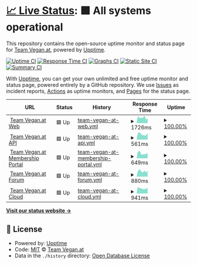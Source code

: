 # [📈 Live Status](https://Team-Vegan-at.github.io/upptime): <!--live status--> **🟩 All systems operational**

This repository contains the open-source uptime monitor and status page for [Team Vegan.at](https://Team-Vegan-at.github.io/upptime), powered by [Upptime](https://github.com/upptime/upptime).

[![Uptime CI](https://github.com/koj-co/upptime/workflows/Uptime%20CI/badge.svg)](https://github.com/koj-co/upptime/actions?query=workflow%3A%22Uptime+CI%22)
[![Response Time CI](https://github.com/koj-co/upptime/workflows/Response%20Time%20CI/badge.svg)](https://github.com/koj-co/upptime/actions?query=workflow%3A%22Response+Time+CI%22)
[![Graphs CI](https://github.com/koj-co/upptime/workflows/Graphs%20CI/badge.svg)](https://github.com/koj-co/upptime/actions?query=workflow%3A%22Graphs+CI%22)
[![Static Site CI](https://github.com/koj-co/upptime/workflows/Static%20Site%20CI/badge.svg)](https://github.com/koj-co/upptime/actions?query=workflow%3A%22Static+Site+CI%22)
[![Summary CI](https://github.com/koj-co/upptime/workflows/Summary%20CI/badge.svg)](https://github.com/koj-co/upptime/actions?query=workflow%3A%22Summary+CI%22)

With [Upptime](https://upptime.js.org), you can get your own unlimited and free uptime monitor and status page, powered entirely by a GitHub repository. We use [Issues](https://github.com/Team-Vegan-at/upptime/issues) as incident reports, [Actions](https://github.com/Team-Vegan-at/upptime/actions) as uptime monitors, and [Pages](https://Team-Vegan-at.github.io/upptime) for the status page.

<!--start: status pages-->
<!-- This summary is generated by Upptime (https://github.com/upptime/upptime) -->
<!-- Do not edit this manually, your changes will be overwritten -->
<!-- prettier-ignore -->
| URL | Status | History | Response Time | Uptime |
| --- | ------ | ------- | ------------- | ------ |
| <img alt="" src="https://icons.duckduckgo.com/ip3/www.teamvegan.at.ico" height="13"> [Team Vegan.at Web](https://www.teamvegan.at) | 🟩 Up | [team-vegan-at-web.yml](https://github.com/Team-Vegan-at/upptime/commits/HEAD/history/team-vegan-at-web.yml) | <details><summary><img alt="Response time graph" src="./graphs/team-vegan-at-web/response-time-week.png" height="20"> 1726ms</summary><br><a href="https://status.teamvegan.at/history/team-vegan-at-web"><img alt="Response time 2227" src="https://img.shields.io/endpoint?url=https%3A%2F%2Fraw.githubusercontent.com%2FTeam-Vegan-at%2Fupptime%2FHEAD%2Fapi%2Fteam-vegan-at-web%2Fresponse-time.json"></a><br><a href="https://status.teamvegan.at/history/team-vegan-at-web"><img alt="24-hour response time 1592" src="https://img.shields.io/endpoint?url=https%3A%2F%2Fraw.githubusercontent.com%2FTeam-Vegan-at%2Fupptime%2FHEAD%2Fapi%2Fteam-vegan-at-web%2Fresponse-time-day.json"></a><br><a href="https://status.teamvegan.at/history/team-vegan-at-web"><img alt="7-day response time 1726" src="https://img.shields.io/endpoint?url=https%3A%2F%2Fraw.githubusercontent.com%2FTeam-Vegan-at%2Fupptime%2FHEAD%2Fapi%2Fteam-vegan-at-web%2Fresponse-time-week.json"></a><br><a href="https://status.teamvegan.at/history/team-vegan-at-web"><img alt="30-day response time 1653" src="https://img.shields.io/endpoint?url=https%3A%2F%2Fraw.githubusercontent.com%2FTeam-Vegan-at%2Fupptime%2FHEAD%2Fapi%2Fteam-vegan-at-web%2Fresponse-time-month.json"></a><br><a href="https://status.teamvegan.at/history/team-vegan-at-web"><img alt="1-year response time 2226" src="https://img.shields.io/endpoint?url=https%3A%2F%2Fraw.githubusercontent.com%2FTeam-Vegan-at%2Fupptime%2FHEAD%2Fapi%2Fteam-vegan-at-web%2Fresponse-time-year.json"></a></details> | <details><summary><a href="https://status.teamvegan.at/history/team-vegan-at-web">100.00%</a></summary><a href="https://status.teamvegan.at/history/team-vegan-at-web"><img alt="All-time uptime 99.40%" src="https://img.shields.io/endpoint?url=https%3A%2F%2Fraw.githubusercontent.com%2FTeam-Vegan-at%2Fupptime%2FHEAD%2Fapi%2Fteam-vegan-at-web%2Fuptime.json"></a><br><a href="https://status.teamvegan.at/history/team-vegan-at-web"><img alt="24-hour uptime 100.00%" src="https://img.shields.io/endpoint?url=https%3A%2F%2Fraw.githubusercontent.com%2FTeam-Vegan-at%2Fupptime%2FHEAD%2Fapi%2Fteam-vegan-at-web%2Fuptime-day.json"></a><br><a href="https://status.teamvegan.at/history/team-vegan-at-web"><img alt="7-day uptime 100.00%" src="https://img.shields.io/endpoint?url=https%3A%2F%2Fraw.githubusercontent.com%2FTeam-Vegan-at%2Fupptime%2FHEAD%2Fapi%2Fteam-vegan-at-web%2Fuptime-week.json"></a><br><a href="https://status.teamvegan.at/history/team-vegan-at-web"><img alt="30-day uptime 100.00%" src="https://img.shields.io/endpoint?url=https%3A%2F%2Fraw.githubusercontent.com%2FTeam-Vegan-at%2Fupptime%2FHEAD%2Fapi%2Fteam-vegan-at-web%2Fuptime-month.json"></a><br><a href="https://status.teamvegan.at/history/team-vegan-at-web"><img alt="1-year uptime 99.10%" src="https://img.shields.io/endpoint?url=https%3A%2F%2Fraw.githubusercontent.com%2FTeam-Vegan-at%2Fupptime%2FHEAD%2Fapi%2Fteam-vegan-at-web%2Fuptime-year.json"></a></details>
| <img alt="" src="https://icons.duckduckgo.com/ip3/api.teamvegan.at.ico" height="13"> [Team Vegan.at API](https://api.teamvegan.at/ping) | 🟩 Up | [team-vegan-at-api.yml](https://github.com/Team-Vegan-at/upptime/commits/HEAD/history/team-vegan-at-api.yml) | <details><summary><img alt="Response time graph" src="./graphs/team-vegan-at-api/response-time-week.png" height="20"> 561ms</summary><br><a href="https://status.teamvegan.at/history/team-vegan-at-api"><img alt="Response time 2312" src="https://img.shields.io/endpoint?url=https%3A%2F%2Fraw.githubusercontent.com%2FTeam-Vegan-at%2Fupptime%2FHEAD%2Fapi%2Fteam-vegan-at-api%2Fresponse-time.json"></a><br><a href="https://status.teamvegan.at/history/team-vegan-at-api"><img alt="24-hour response time 500" src="https://img.shields.io/endpoint?url=https%3A%2F%2Fraw.githubusercontent.com%2FTeam-Vegan-at%2Fupptime%2FHEAD%2Fapi%2Fteam-vegan-at-api%2Fresponse-time-day.json"></a><br><a href="https://status.teamvegan.at/history/team-vegan-at-api"><img alt="7-day response time 561" src="https://img.shields.io/endpoint?url=https%3A%2F%2Fraw.githubusercontent.com%2FTeam-Vegan-at%2Fupptime%2FHEAD%2Fapi%2Fteam-vegan-at-api%2Fresponse-time-week.json"></a><br><a href="https://status.teamvegan.at/history/team-vegan-at-api"><img alt="30-day response time 634" src="https://img.shields.io/endpoint?url=https%3A%2F%2Fraw.githubusercontent.com%2FTeam-Vegan-at%2Fupptime%2FHEAD%2Fapi%2Fteam-vegan-at-api%2Fresponse-time-month.json"></a><br><a href="https://status.teamvegan.at/history/team-vegan-at-api"><img alt="1-year response time 1706" src="https://img.shields.io/endpoint?url=https%3A%2F%2Fraw.githubusercontent.com%2FTeam-Vegan-at%2Fupptime%2FHEAD%2Fapi%2Fteam-vegan-at-api%2Fresponse-time-year.json"></a></details> | <details><summary><a href="https://status.teamvegan.at/history/team-vegan-at-api">100.00%</a></summary><a href="https://status.teamvegan.at/history/team-vegan-at-api"><img alt="All-time uptime 99.54%" src="https://img.shields.io/endpoint?url=https%3A%2F%2Fraw.githubusercontent.com%2FTeam-Vegan-at%2Fupptime%2FHEAD%2Fapi%2Fteam-vegan-at-api%2Fuptime.json"></a><br><a href="https://status.teamvegan.at/history/team-vegan-at-api"><img alt="24-hour uptime 100.00%" src="https://img.shields.io/endpoint?url=https%3A%2F%2Fraw.githubusercontent.com%2FTeam-Vegan-at%2Fupptime%2FHEAD%2Fapi%2Fteam-vegan-at-api%2Fuptime-day.json"></a><br><a href="https://status.teamvegan.at/history/team-vegan-at-api"><img alt="7-day uptime 100.00%" src="https://img.shields.io/endpoint?url=https%3A%2F%2Fraw.githubusercontent.com%2FTeam-Vegan-at%2Fupptime%2FHEAD%2Fapi%2Fteam-vegan-at-api%2Fuptime-week.json"></a><br><a href="https://status.teamvegan.at/history/team-vegan-at-api"><img alt="30-day uptime 100.00%" src="https://img.shields.io/endpoint?url=https%3A%2F%2Fraw.githubusercontent.com%2FTeam-Vegan-at%2Fupptime%2FHEAD%2Fapi%2Fteam-vegan-at-api%2Fuptime-month.json"></a><br><a href="https://status.teamvegan.at/history/team-vegan-at-api"><img alt="1-year uptime 98.08%" src="https://img.shields.io/endpoint?url=https%3A%2F%2Fraw.githubusercontent.com%2FTeam-Vegan-at%2Fupptime%2FHEAD%2Fapi%2Fteam-vegan-at-api%2Fuptime-year.json"></a></details>
| <img alt="" src="https://icons.duckduckgo.com/ip3/mitgliedschaft.teamvegan.at.ico" height="13"> [Team Vegan.at Membership Portal](https://mitgliedschaft.teamvegan.at) | 🟩 Up | [team-vegan-at-membership-portal.yml](https://github.com/Team-Vegan-at/upptime/commits/HEAD/history/team-vegan-at-membership-portal.yml) | <details><summary><img alt="Response time graph" src="./graphs/team-vegan-at-membership-portal/response-time-week.png" height="20"> 649ms</summary><br><a href="https://status.teamvegan.at/history/team-vegan-at-membership-portal"><img alt="Response time 1518" src="https://img.shields.io/endpoint?url=https%3A%2F%2Fraw.githubusercontent.com%2FTeam-Vegan-at%2Fupptime%2FHEAD%2Fapi%2Fteam-vegan-at-membership-portal%2Fresponse-time.json"></a><br><a href="https://status.teamvegan.at/history/team-vegan-at-membership-portal"><img alt="24-hour response time 1491" src="https://img.shields.io/endpoint?url=https%3A%2F%2Fraw.githubusercontent.com%2FTeam-Vegan-at%2Fupptime%2FHEAD%2Fapi%2Fteam-vegan-at-membership-portal%2Fresponse-time-day.json"></a><br><a href="https://status.teamvegan.at/history/team-vegan-at-membership-portal"><img alt="7-day response time 649" src="https://img.shields.io/endpoint?url=https%3A%2F%2Fraw.githubusercontent.com%2FTeam-Vegan-at%2Fupptime%2FHEAD%2Fapi%2Fteam-vegan-at-membership-portal%2Fresponse-time-week.json"></a><br><a href="https://status.teamvegan.at/history/team-vegan-at-membership-portal"><img alt="30-day response time 560" src="https://img.shields.io/endpoint?url=https%3A%2F%2Fraw.githubusercontent.com%2FTeam-Vegan-at%2Fupptime%2FHEAD%2Fapi%2Fteam-vegan-at-membership-portal%2Fresponse-time-month.json"></a><br><a href="https://status.teamvegan.at/history/team-vegan-at-membership-portal"><img alt="1-year response time 1357" src="https://img.shields.io/endpoint?url=https%3A%2F%2Fraw.githubusercontent.com%2FTeam-Vegan-at%2Fupptime%2FHEAD%2Fapi%2Fteam-vegan-at-membership-portal%2Fresponse-time-year.json"></a></details> | <details><summary><a href="https://status.teamvegan.at/history/team-vegan-at-membership-portal">100.00%</a></summary><a href="https://status.teamvegan.at/history/team-vegan-at-membership-portal"><img alt="All-time uptime 99.54%" src="https://img.shields.io/endpoint?url=https%3A%2F%2Fraw.githubusercontent.com%2FTeam-Vegan-at%2Fupptime%2FHEAD%2Fapi%2Fteam-vegan-at-membership-portal%2Fuptime.json"></a><br><a href="https://status.teamvegan.at/history/team-vegan-at-membership-portal"><img alt="24-hour uptime 100.00%" src="https://img.shields.io/endpoint?url=https%3A%2F%2Fraw.githubusercontent.com%2FTeam-Vegan-at%2Fupptime%2FHEAD%2Fapi%2Fteam-vegan-at-membership-portal%2Fuptime-day.json"></a><br><a href="https://status.teamvegan.at/history/team-vegan-at-membership-portal"><img alt="7-day uptime 100.00%" src="https://img.shields.io/endpoint?url=https%3A%2F%2Fraw.githubusercontent.com%2FTeam-Vegan-at%2Fupptime%2FHEAD%2Fapi%2Fteam-vegan-at-membership-portal%2Fuptime-week.json"></a><br><a href="https://status.teamvegan.at/history/team-vegan-at-membership-portal"><img alt="30-day uptime 100.00%" src="https://img.shields.io/endpoint?url=https%3A%2F%2Fraw.githubusercontent.com%2FTeam-Vegan-at%2Fupptime%2FHEAD%2Fapi%2Fteam-vegan-at-membership-portal%2Fuptime-month.json"></a><br><a href="https://status.teamvegan.at/history/team-vegan-at-membership-portal"><img alt="1-year uptime 98.59%" src="https://img.shields.io/endpoint?url=https%3A%2F%2Fraw.githubusercontent.com%2FTeam-Vegan-at%2Fupptime%2FHEAD%2Fapi%2Fteam-vegan-at-membership-portal%2Fuptime-year.json"></a></details>
| <img alt="" src="https://icons.duckduckgo.com/ip3/mitglieder.teamvegan.at.ico" height="13"> [Team Vegan.at Forum](https://mitglieder.teamvegan.at) | 🟩 Up | [team-vegan-at-forum.yml](https://github.com/Team-Vegan-at/upptime/commits/HEAD/history/team-vegan-at-forum.yml) | <details><summary><img alt="Response time graph" src="./graphs/team-vegan-at-forum/response-time-week.png" height="20"> 880ms</summary><br><a href="https://status.teamvegan.at/history/team-vegan-at-forum"><img alt="Response time 992" src="https://img.shields.io/endpoint?url=https%3A%2F%2Fraw.githubusercontent.com%2FTeam-Vegan-at%2Fupptime%2FHEAD%2Fapi%2Fteam-vegan-at-forum%2Fresponse-time.json"></a><br><a href="https://status.teamvegan.at/history/team-vegan-at-forum"><img alt="24-hour response time 968" src="https://img.shields.io/endpoint?url=https%3A%2F%2Fraw.githubusercontent.com%2FTeam-Vegan-at%2Fupptime%2FHEAD%2Fapi%2Fteam-vegan-at-forum%2Fresponse-time-day.json"></a><br><a href="https://status.teamvegan.at/history/team-vegan-at-forum"><img alt="7-day response time 880" src="https://img.shields.io/endpoint?url=https%3A%2F%2Fraw.githubusercontent.com%2FTeam-Vegan-at%2Fupptime%2FHEAD%2Fapi%2Fteam-vegan-at-forum%2Fresponse-time-week.json"></a><br><a href="https://status.teamvegan.at/history/team-vegan-at-forum"><img alt="30-day response time 817" src="https://img.shields.io/endpoint?url=https%3A%2F%2Fraw.githubusercontent.com%2FTeam-Vegan-at%2Fupptime%2FHEAD%2Fapi%2Fteam-vegan-at-forum%2Fresponse-time-month.json"></a><br><a href="https://status.teamvegan.at/history/team-vegan-at-forum"><img alt="1-year response time 1053" src="https://img.shields.io/endpoint?url=https%3A%2F%2Fraw.githubusercontent.com%2FTeam-Vegan-at%2Fupptime%2FHEAD%2Fapi%2Fteam-vegan-at-forum%2Fresponse-time-year.json"></a></details> | <details><summary><a href="https://status.teamvegan.at/history/team-vegan-at-forum">100.00%</a></summary><a href="https://status.teamvegan.at/history/team-vegan-at-forum"><img alt="All-time uptime 99.67%" src="https://img.shields.io/endpoint?url=https%3A%2F%2Fraw.githubusercontent.com%2FTeam-Vegan-at%2Fupptime%2FHEAD%2Fapi%2Fteam-vegan-at-forum%2Fuptime.json"></a><br><a href="https://status.teamvegan.at/history/team-vegan-at-forum"><img alt="24-hour uptime 100.00%" src="https://img.shields.io/endpoint?url=https%3A%2F%2Fraw.githubusercontent.com%2FTeam-Vegan-at%2Fupptime%2FHEAD%2Fapi%2Fteam-vegan-at-forum%2Fuptime-day.json"></a><br><a href="https://status.teamvegan.at/history/team-vegan-at-forum"><img alt="7-day uptime 100.00%" src="https://img.shields.io/endpoint?url=https%3A%2F%2Fraw.githubusercontent.com%2FTeam-Vegan-at%2Fupptime%2FHEAD%2Fapi%2Fteam-vegan-at-forum%2Fuptime-week.json"></a><br><a href="https://status.teamvegan.at/history/team-vegan-at-forum"><img alt="30-day uptime 100.00%" src="https://img.shields.io/endpoint?url=https%3A%2F%2Fraw.githubusercontent.com%2FTeam-Vegan-at%2Fupptime%2FHEAD%2Fapi%2Fteam-vegan-at-forum%2Fuptime-month.json"></a><br><a href="https://status.teamvegan.at/history/team-vegan-at-forum"><img alt="1-year uptime 98.94%" src="https://img.shields.io/endpoint?url=https%3A%2F%2Fraw.githubusercontent.com%2FTeam-Vegan-at%2Fupptime%2FHEAD%2Fapi%2Fteam-vegan-at-forum%2Fuptime-year.json"></a></details>
| <img alt="" src="https://icons.duckduckgo.com/ip3/cloud.teamvegan.at.ico" height="13"> [Team Vegan.at Cloud](https://cloud.teamvegan.at) | 🟩 Up | [team-vegan-at-cloud.yml](https://github.com/Team-Vegan-at/upptime/commits/HEAD/history/team-vegan-at-cloud.yml) | <details><summary><img alt="Response time graph" src="./graphs/team-vegan-at-cloud/response-time-week.png" height="20"> 941ms</summary><br><a href="https://status.teamvegan.at/history/team-vegan-at-cloud"><img alt="Response time 1076" src="https://img.shields.io/endpoint?url=https%3A%2F%2Fraw.githubusercontent.com%2FTeam-Vegan-at%2Fupptime%2FHEAD%2Fapi%2Fteam-vegan-at-cloud%2Fresponse-time.json"></a><br><a href="https://status.teamvegan.at/history/team-vegan-at-cloud"><img alt="24-hour response time 1098" src="https://img.shields.io/endpoint?url=https%3A%2F%2Fraw.githubusercontent.com%2FTeam-Vegan-at%2Fupptime%2FHEAD%2Fapi%2Fteam-vegan-at-cloud%2Fresponse-time-day.json"></a><br><a href="https://status.teamvegan.at/history/team-vegan-at-cloud"><img alt="7-day response time 941" src="https://img.shields.io/endpoint?url=https%3A%2F%2Fraw.githubusercontent.com%2FTeam-Vegan-at%2Fupptime%2FHEAD%2Fapi%2Fteam-vegan-at-cloud%2Fresponse-time-week.json"></a><br><a href="https://status.teamvegan.at/history/team-vegan-at-cloud"><img alt="30-day response time 931" src="https://img.shields.io/endpoint?url=https%3A%2F%2Fraw.githubusercontent.com%2FTeam-Vegan-at%2Fupptime%2FHEAD%2Fapi%2Fteam-vegan-at-cloud%2Fresponse-time-month.json"></a><br><a href="https://status.teamvegan.at/history/team-vegan-at-cloud"><img alt="1-year response time 1050" src="https://img.shields.io/endpoint?url=https%3A%2F%2Fraw.githubusercontent.com%2FTeam-Vegan-at%2Fupptime%2FHEAD%2Fapi%2Fteam-vegan-at-cloud%2Fresponse-time-year.json"></a></details> | <details><summary><a href="https://status.teamvegan.at/history/team-vegan-at-cloud">100.00%</a></summary><a href="https://status.teamvegan.at/history/team-vegan-at-cloud"><img alt="All-time uptime 98.76%" src="https://img.shields.io/endpoint?url=https%3A%2F%2Fraw.githubusercontent.com%2FTeam-Vegan-at%2Fupptime%2FHEAD%2Fapi%2Fteam-vegan-at-cloud%2Fuptime.json"></a><br><a href="https://status.teamvegan.at/history/team-vegan-at-cloud"><img alt="24-hour uptime 100.00%" src="https://img.shields.io/endpoint?url=https%3A%2F%2Fraw.githubusercontent.com%2FTeam-Vegan-at%2Fupptime%2FHEAD%2Fapi%2Fteam-vegan-at-cloud%2Fuptime-day.json"></a><br><a href="https://status.teamvegan.at/history/team-vegan-at-cloud"><img alt="7-day uptime 100.00%" src="https://img.shields.io/endpoint?url=https%3A%2F%2Fraw.githubusercontent.com%2FTeam-Vegan-at%2Fupptime%2FHEAD%2Fapi%2Fteam-vegan-at-cloud%2Fuptime-week.json"></a><br><a href="https://status.teamvegan.at/history/team-vegan-at-cloud"><img alt="30-day uptime 99.86%" src="https://img.shields.io/endpoint?url=https%3A%2F%2Fraw.githubusercontent.com%2FTeam-Vegan-at%2Fupptime%2FHEAD%2Fapi%2Fteam-vegan-at-cloud%2Fuptime-month.json"></a><br><a href="https://status.teamvegan.at/history/team-vegan-at-cloud"><img alt="1-year uptime 96.14%" src="https://img.shields.io/endpoint?url=https%3A%2F%2Fraw.githubusercontent.com%2FTeam-Vegan-at%2Fupptime%2FHEAD%2Fapi%2Fteam-vegan-at-cloud%2Fuptime-year.json"></a></details>

<!--end: status pages-->

[**Visit our status website →**](https://Team-Vegan-at.github.io/upptime)

## 📄 License

- Powered by: [Upptime](https://github.com/upptime/upptime)
- Code: [MIT](./LICENSE) © [Team Vegan.at](https://Team-Vegan-at.github.io/upptime)
- Data in the `./history` directory: [Open Database License](https://opendatacommons.org/licenses/odbl/1-0/)
